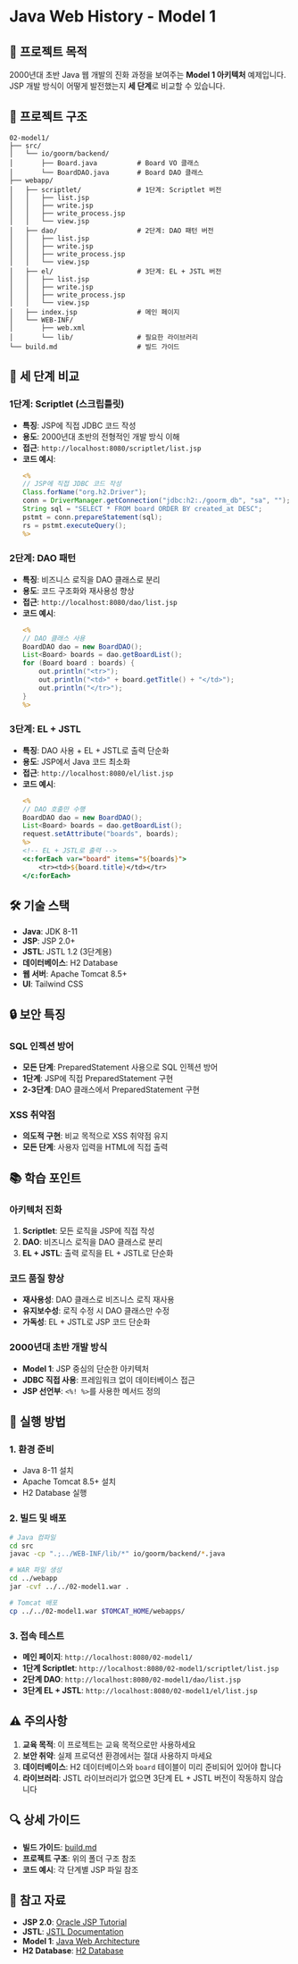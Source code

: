 # Java Web History - Model 1

## 🎯 프로젝트 목적

2000년대 초반 Java 웹 개발의 진화 과정을 보여주는 **Model 1 아키텍처** 예제입니다. JSP 개발 방식이 어떻게 발전했는지 **세 단계**로 비교할 수 있습니다.

## 📁 프로젝트 구조

```
02-model1/
├── src/
│   └── io/goorm/backend/
│       ├── Board.java          # Board VO 클래스
│       └── BoardDAO.java       # Board DAO 클래스
├── webapp/
│   ├── scriptlet/              # 1단계: Scriptlet 버전
│   │   ├── list.jsp
│   │   ├── write.jsp
│   │   ├── write_process.jsp
│   │   └── view.jsp
│   ├── dao/                    # 2단계: DAO 패턴 버전
│   │   ├── list.jsp
│   │   ├── write.jsp
│   │   ├── write_process.jsp
│   │   └── view.jsp
│   ├── el/                     # 3단계: EL + JSTL 버전
│   │   ├── list.jsp
│   │   ├── write.jsp
│   │   ├── write_process.jsp
│   │   └── view.jsp
│   ├── index.jsp               # 메인 페이지
│   └── WEB-INF/
│       ├── web.xml
│       └── lib/                # 필요한 라이브러리
└── build.md                    # 빌드 가이드
```

## 🚀 세 단계 비교

### 1단계: Scriptlet (스크립틀릿)

- **특징**: JSP에 직접 JDBC 코드 작성
- **용도**: 2000년대 초반의 전형적인 개발 방식 이해
- **접근**: `http://localhost:8080/scriptlet/list.jsp`
- **코드 예시**:
  ```jsp
  <%
  // JSP에 직접 JDBC 코드 작성
  Class.forName("org.h2.Driver");
  conn = DriverManager.getConnection("jdbc:h2:./goorm_db", "sa", "");
  String sql = "SELECT * FROM board ORDER BY created_at DESC";
  pstmt = conn.prepareStatement(sql);
  rs = pstmt.executeQuery();
  %>
  ```

### 2단계: DAO 패턴

- **특징**: 비즈니스 로직을 DAO 클래스로 분리
- **용도**: 코드 구조화와 재사용성 향상
- **접근**: `http://localhost:8080/dao/list.jsp`
- **코드 예시**:
  ```jsp
  <%
  // DAO 클래스 사용
  BoardDAO dao = new BoardDAO();
  List<Board> boards = dao.getBoardList();
  for (Board board : boards) {
      out.println("<tr>");
      out.println("<td>" + board.getTitle() + "</td>");
      out.println("</tr>");
  }
  %>
  ```

### 3단계: EL + JSTL

- **특징**: DAO 사용 + EL + JSTL로 출력 단순화
- **용도**: JSP에서 Java 코드 최소화
- **접근**: `http://localhost:8080/el/list.jsp`
- **코드 예시**:
  ```jsp
  <%
  // DAO 호출만 수행
  BoardDAO dao = new BoardDAO();
  List<Board> boards = dao.getBoardList();
  request.setAttribute("boards", boards);
  %>
  <!-- EL + JSTL로 출력 -->
  <c:forEach var="board" items="${boards}">
      <tr><td>${board.title}</td></tr>
  </c:forEach>
  ```

## 🛠️ 기술 스택

- **Java**: JDK 8-11
- **JSP**: JSP 2.0+
- **JSTL**: JSTL 1.2 (3단계용)
- **데이터베이스**: H2 Database
- **웹 서버**: Apache Tomcat 8.5+
- **UI**: Tailwind CSS

## 🔒 보안 특징

### SQL 인젝션 방어

- **모든 단계**: PreparedStatement 사용으로 SQL 인젝션 방어
- **1단계**: JSP에 직접 PreparedStatement 구현
- **2-3단계**: DAO 클래스에서 PreparedStatement 구현

### XSS 취약점

- **의도적 구현**: 비교 목적으로 XSS 취약점 유지
- **모든 단계**: 사용자 입력을 HTML에 직접 출력

## 📚 학습 포인트

### 아키텍처 진화

1. **Scriptlet**: 모든 로직을 JSP에 직접 작성
2. **DAO**: 비즈니스 로직을 DAO 클래스로 분리
3. **EL + JSTL**: 출력 로직을 EL + JSTL로 단순화

### 코드 품질 향상

- **재사용성**: DAO 클래스로 비즈니스 로직 재사용
- **유지보수성**: 로직 수정 시 DAO 클래스만 수정
- **가독성**: EL + JSTL로 JSP 코드 단순화

### 2000년대 초반 개발 방식

- **Model 1**: JSP 중심의 단순한 아키텍처
- **JDBC 직접 사용**: 프레임워크 없이 데이터베이스 접근
- **JSP 선언부**: `<%! %>`를 사용한 메서드 정의

## 🚀 실행 방법

### 1. 환경 준비

- Java 8-11 설치
- Apache Tomcat 8.5+ 설치
- H2 Database 실행

### 2. 빌드 및 배포

```bash
# Java 컴파일
cd src
javac -cp ".;../WEB-INF/lib/*" io/goorm/backend/*.java

# WAR 파일 생성
cd ../webapp
jar -cvf ../../02-model1.war .

# Tomcat 배포
cp ../../02-model1.war $TOMCAT_HOME/webapps/
```

### 3. 접속 테스트

- **메인 페이지**: `http://localhost:8080/02-model1/`
- **1단계 Scriptlet**: `http://localhost:8080/02-model1/scriptlet/list.jsp`
- **2단계 DAO**: `http://localhost:8080/02-model1/dao/list.jsp`
- **3단계 EL + JSTL**: `http://localhost:8080/02-model1/el/list.jsp`

## ⚠️ 주의사항

1. **교육 목적**: 이 프로젝트는 교육 목적으로만 사용하세요
2. **보안 취약**: 실제 프로덕션 환경에서는 절대 사용하지 마세요
3. **데이터베이스**: H2 데이터베이스와 `board` 테이블이 미리 준비되어 있어야 합니다
4. **라이브러리**: JSTL 라이브러리가 없으면 3단계 EL + JSTL 버전이 작동하지 않습니다

## 🔍 상세 가이드

- **빌드 가이드**: [build.md](build.md)
- **프로젝트 구조**: 위의 폴더 구조 참조
- **코드 예시**: 각 단계별 JSP 파일 참조

## 📖 참고 자료

- **JSP 2.0**: [Oracle JSP Tutorial](https://docs.oracle.com/javaee/5/tutorial/doc/bnagx.html)
- **JSTL**: [JSTL Documentation](https://jakarta.ee/specifications/tags/1.2/)
- **Model 1**: [Java Web Architecture](https://en.wikipedia.org/wiki/Model_1)
- **H2 Database**: [H2 Database](http://www.h2database.com/)

